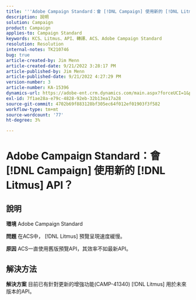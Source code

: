 ```yaml
---
title: '''Adobe Campaign Standard：會 [!DNL Campaign] 使用新的 [!DNL Litmus] API？'
description: 說明
solution: Campaign
product: Campaign
applies-to: Campaign Standard
keywords: KCS、Litmus、API、轉譯、ACS、Adobe Campaign Standard
resolution: Resolution
internal-notes: TK210746
bug: true
article-created-by: Jim Menn
article-created-date: 9/21/2022 3:28:17 PM
article-published-by: Jim Menn
article-published-date: 9/21/2022 4:27:29 PM
version-number: 3
article-number: KA-15396
dynamics-url: https://adobe-ent.crm.dynamics.com/main.aspx?forceUCI=1&pagetype=entityrecord&etn=knowledgearticle&id=8c66a603-c239-ed11-9db1-0022480866ad
exl-id: 7f1ae28a-e79c-4828-92eb-32b13ea17a28
source-git-commit: 4702b69f883128bf305ec64f012ef01903f3f582
workflow-type: tm+mt
source-wordcount: '77'
ht-degree: 3%

---
```


# Adobe Campaign Standard：會 [!DNL Campaign] 使用新的 [!DNL Litmus] API？

## 說明


<b>環境</b>
Adobe Campaign Standard

<b>問題</b>
在ACS中， [!DNL Litmus] 預覽呈現速度緩慢。

<b>原因</b>
ACS一直使用舊版預覽API，其效率不如最新API。


## 解決方法


<b>解決方案</b>
目前已有針對更新的增強功能(CAMP-41340) [!DNL Litmus] 用於未來版本的API。
